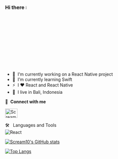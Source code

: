 
### Hi there <a href="https://nicolasdiot.vercel.app/"><img src="https://media.giphy.com/media/hvRJCLFzcasrR4ia7z/giphy.gif" width="5%"></a>

- 🔭 &nbsp;I’m currently working on a React Native project
- 🌱 &nbsp;I’m currently learning Swift
- ⚡ &nbsp;I :heart: React and React Native
- 🌴 &nbsp;I live in Bali, Indonesia

🔗 &nbsp;**Connect with me**
<p align="left">
<a href="https://www.linkedin.com/in/nicolas-diot-96b0b313a" target="blank"><img align="center" src="https://raw.githubusercontent.com/rahuldkjain/github-profile-readme-generator/master/src/images/icons/Social/linked-in-alt.svg" alt="Scream10" height="30" width="40" /></a>
</p>

🛠️ &nbsp;&nbsp;Languages&nbsp;and&nbsp;Tools<br />
![React](https://img.shields.io/badge/react-%2320232a.svg?style=for-the-badge&logo=react&logoColor=%2361DAFB)

[![Scream10's GitHub stats](https://github-readme-stats.vercel.app/api?username=Scream10&theme=dark)](https://github.com/Scream10/github-readme-stats)

[![Top Langs](https://github-readme-stats.vercel.app/api/top-langs/?username=Scream10&layout=compact)](https://github.com/Scream10/github-readme-stats)

<!--
**Scream10/Scream10** is a ✨ _special_ ✨ repository because its `README.md` (this file) appears on your GitHub profile.

Here are some ideas to get you started:

- 🔭 I’m currently working on ...
- 🌱 I’m currently learning ...
- 👯 I’m looking to collaborate on ...
- 🤔 I’m looking for help with ...
- 💬 Ask me about ...
- 📫 How to reach me: ...
- 😄 Pronouns: ...
- ⚡ Fun fact: ...
-->
